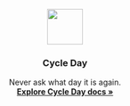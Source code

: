 <p align="center">
  <a href="https://cycleday.trowbridge.tech/">
    <img src="https://cycleday.trowbridge.tech/favicon.ico" width=64 height=64>
  </a>

  <h3 align="center">Cycle Day</h3>

  <p align="center">
    Never ask what day it is again.
    <br>
    <a href="https://cycleday.trowbridge.tech/docs/"><strong>Explore Cycle Day docs &raquo;</strong></a>
    <br>
  </p>
</p>

